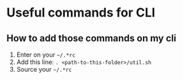 # Useful commands for CLI

## How to add those commands on my cli

1. Enter on your `~/.*rc`
2. Add this line: `. <path-to-this-folder>/util.sh`
3. Source your `~/.*rc`


